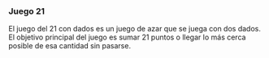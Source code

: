 ### Juego 21
El juego del 21 con dados es un juego de azar que se juega con dos dados. El objetivo principal del juego es sumar 21 puntos o llegar lo más cerca posible de esa cantidad sin pasarse. 
